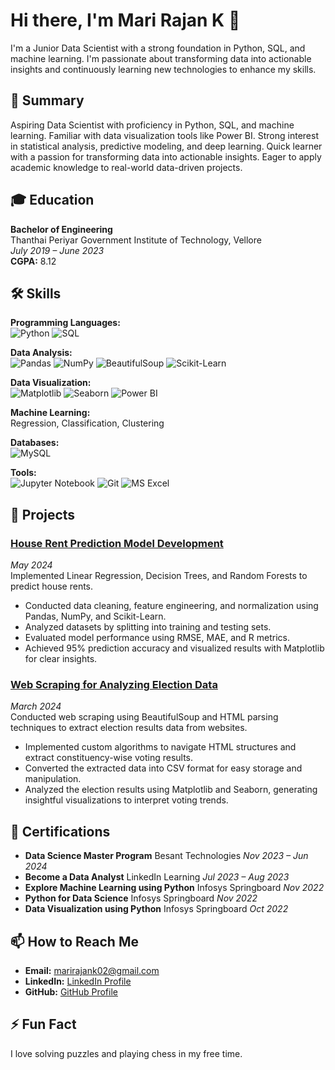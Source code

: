 # Hi there, I'm Mari Rajan K 👋

I'm a Junior Data Scientist with a strong foundation in Python, SQL, and machine learning. I'm passionate about transforming data into actionable insights and continuously learning new technologies to enhance my skills.

## 📄 Summary
Aspiring Data Scientist with proficiency in Python, SQL, and machine learning. Familiar with data visualization tools like Power BI. Strong interest in statistical analysis, predictive modeling, and deep learning. Quick learner with a passion for transforming data into actionable insights. Eager to apply academic knowledge to real-world data-driven projects.

## 🎓 Education
**Bachelor of Engineering**  
Thanthai Periyar Government Institute of Technology, Vellore  
*July 2019 – June 2023*  
**CGPA:** 8.12

## 🛠 Skills
**Programming Languages:**  
![Python](https://img.shields.io/badge/-Python-333333?style=flat&logo=python)
![SQL](https://img.shields.io/badge/-SQL-333333?style=flat&logo=mysql)

**Data Analysis:**  
![Pandas](https://img.shields.io/badge/-Pandas-333333?style=flat&logo=pandas)
![NumPy](https://img.shields.io/badge/-NumPy-333333?style=flat&logo=numpy)
![BeautifulSoup](https://img.shields.io/badge/-BeautifulSoup-333333?style=flat&logo=beautifulsoup)
![Scikit-Learn](https://img.shields.io/badge/-Scikit--Learn-333333?style=flat&logo=scikitlearn)

**Data Visualization:**  
![Matplotlib](https://img.shields.io/badge/-Matplotlib-333333?style=flat&logo=matplotlib)
![Seaborn](https://img.shields.io/badge/-Seaborn-333333?style=flat&logo=seaborn)
![Power BI](https://img.shields.io/badge/-Power_BI-333333?style=flat&logo=powerbi)

**Machine Learning:**  
Regression, Classification, Clustering

**Databases:**  
![MySQL](https://img.shields.io/badge/-MySQL-333333?style=flat&logo=mysql)

**Tools:**  
![Jupyter Notebook](https://img.shields.io/badge/-Jupyter_Notebook-333333?style=flat&logo=jupyter)
![Git](https://img.shields.io/badge/-Git-333333?style=flat&logo=git)
![MS Excel](https://img.shields.io/badge/-MS_Excel-333333?style=flat&logo=microsoftexcel)

## 🚀 Projects

### [House Rent Prediction Model Development](https://github.com/yourusername/house-rent-prediction)
*May 2024*  
Implemented Linear Regression, Decision Trees, and Random Forests to predict house rents.
- Conducted data cleaning, feature engineering, and normalization using Pandas, NumPy, and Scikit-Learn.
- Analyzed datasets by splitting into training and testing sets.
- Evaluated model performance using RMSE, MAE, and R metrics.
- Achieved 95% prediction accuracy and visualized results with Matplotlib for clear insights.

### [Web Scraping for Analyzing Election Data](https://github.com/yourusername/election-data-scraping)
*March 2024*  
Conducted web scraping using BeautifulSoup and HTML parsing techniques to extract election results data from websites.
- Implemented custom algorithms to navigate HTML structures and extract constituency-wise voting results.
- Converted the extracted data into CSV format for easy storage and manipulation.
- Analyzed the election results using Matplotlib and Seaborn, generating insightful visualizations to interpret voting trends.

## 📜 Certifications
- **Data Science Master Program** Besant Technologies *Nov 2023 – Jun 2024*
- **Become a Data Analyst** LinkedIn Learning *Jul 2023 – Aug 2023*
- **Explore Machine Learning using Python** Infosys Springboard *Nov 2022*
- **Python for Data Science** Infosys Springboard *Nov 2022*
- **Data Visualization using Python** Infosys Springboard *Oct 2022*

## 📫 How to Reach Me
- **Email:** [marirajank02@gmail.com](mailto:marirajank02@gmail.com)
- **LinkedIn:** [LinkedIn Profile](https://www.linkedin.com/in/yourprofile)
- **GitHub:** [GitHub Profile](https://github.com/yourusername)

## ⚡ Fun Fact
I love solving puzzles and playing chess in my free time.

<!-- ## 📈 GitHub Stats
![Mari Rajan K's GitHub stats](https://github-readme-stats.vercel.app/api?username=yourusername&show_icons=true&theme=radical)

## 🏆 GitHub Trophies
![GitHub Trophies](https://github-profile-trophy.vercel.app/?username=yourusername&theme=radical) -->
